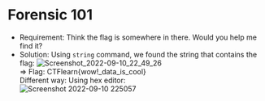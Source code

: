 # Forensic 101
- Requirement: Think the flag is somewhere in there. Would you help me find it?  
- Solution: Using `string` command, we found the string that contains the flag:
![Screenshot_2022-09-10_22_49_26](https://user-images.githubusercontent.com/89294020/189495379-75925bbc-17e6-4a97-93d5-5039dd6fed22.png)  
=> Flag: CTFlearn{wow!_data_is_cool}  
Different way: Using hex editor:  
![Screenshot 2022-09-10 225057](https://user-images.githubusercontent.com/89294020/189495486-b910ffe5-99b3-4511-9c9d-4ab3adc9a58d.png)
